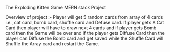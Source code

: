 The Exploding Kitten Game MERN stack Project

Overview of project :- Player will get 5 random cards from array of 4 cards i.e., cat card, bomb card, shuffle card and Defuse card. If player gets 
A Cat Card then player will have to draw next 4 cards and if player gets Bomb card then the Game will be over and if the player gets Diffuse Card then the player can Diffuse the Bomb card and get saved while the Shuffle Card will Shuffle the Array card and restart the Game.
